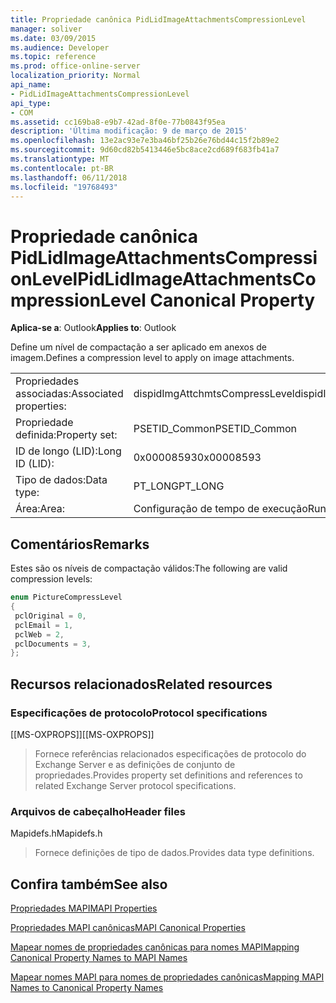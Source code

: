 ```yaml
---
title: Propriedade canônica PidLidImageAttachmentsCompressionLevel
manager: soliver
ms.date: 03/09/2015
ms.audience: Developer
ms.topic: reference
ms.prod: office-online-server
localization_priority: Normal
api_name:
- PidLidImageAttachmentsCompressionLevel
api_type:
- COM
ms.assetid: cc169ba8-e9b7-42ad-8f0e-77b0843f95ea
description: 'Última modificação: 9 de março de 2015'
ms.openlocfilehash: 13e2ac93e7e3ba46bf25b26e76bd44c15f2b89e2
ms.sourcegitcommit: 9d60cd82b5413446e5bc8ace2cd689f683fb41a7
ms.translationtype: MT
ms.contentlocale: pt-BR
ms.lasthandoff: 06/11/2018
ms.locfileid: "19768493"
---
```

# <a name="pidlidimageattachmentscompressionlevel-canonical-property"></a><span data-ttu-id="863e1-103">Propriedade canônica PidLidImageAttachmentsCompressionLevel</span><span class="sxs-lookup"><span data-stu-id="863e1-103">PidLidImageAttachmentsCompressionLevel Canonical Property</span></span>

  
  
<span data-ttu-id="863e1-104">**Aplica-se a**: Outlook</span><span class="sxs-lookup"><span data-stu-id="863e1-104">**Applies to**: Outlook</span></span> 
  
<span data-ttu-id="863e1-105">Define um nível de compactação a ser aplicado em anexos de imagem.</span><span class="sxs-lookup"><span data-stu-id="863e1-105">Defines a compression level to apply on image attachments.</span></span>
  
|||
|:-----|:-----|
|<span data-ttu-id="863e1-106">Propriedades associadas:</span><span class="sxs-lookup"><span data-stu-id="863e1-106">Associated properties:</span></span>  <br/> |<span data-ttu-id="863e1-107">dispidImgAttchmtsCompressLevel</span><span class="sxs-lookup"><span data-stu-id="863e1-107">dispidImgAttchmtsCompressLevel</span></span>  <br/> |
|<span data-ttu-id="863e1-108">Propriedade definida:</span><span class="sxs-lookup"><span data-stu-id="863e1-108">Property set:</span></span>  <br/> |<span data-ttu-id="863e1-109">PSETID_Common</span><span class="sxs-lookup"><span data-stu-id="863e1-109">PSETID_Common</span></span>  <br/> |
|<span data-ttu-id="863e1-110">ID de longo (LID):</span><span class="sxs-lookup"><span data-stu-id="863e1-110">Long ID (LID):</span></span>  <br/> |<span data-ttu-id="863e1-111">0x00008593</span><span class="sxs-lookup"><span data-stu-id="863e1-111">0x00008593</span></span>  <br/> |
|<span data-ttu-id="863e1-112">Tipo de dados:</span><span class="sxs-lookup"><span data-stu-id="863e1-112">Data type:</span></span>  <br/> |<span data-ttu-id="863e1-113">PT_LONG</span><span class="sxs-lookup"><span data-stu-id="863e1-113">PT_LONG</span></span>  <br/> |
|<span data-ttu-id="863e1-114">Área:</span><span class="sxs-lookup"><span data-stu-id="863e1-114">Area:</span></span>  <br/> |<span data-ttu-id="863e1-115">Configuração de tempo de execução</span><span class="sxs-lookup"><span data-stu-id="863e1-115">Run-time configuration</span></span>  <br/> |
   
## <a name="remarks"></a><span data-ttu-id="863e1-116">Comentários</span><span class="sxs-lookup"><span data-stu-id="863e1-116">Remarks</span></span>

<span data-ttu-id="863e1-117">Estes são os níveis de compactação válidos:</span><span class="sxs-lookup"><span data-stu-id="863e1-117">The following are valid compression levels:</span></span>
  
```cpp
enum PictureCompressLevel
{
 pclOriginal = 0,
 pclEmail = 1,
 pclWeb = 2,
 pclDocuments = 3,
};
```

## <a name="related-resources"></a><span data-ttu-id="863e1-118">Recursos relacionados</span><span class="sxs-lookup"><span data-stu-id="863e1-118">Related resources</span></span>

### <a name="protocol-specifications"></a><span data-ttu-id="863e1-119">Especificações de protocolo</span><span class="sxs-lookup"><span data-stu-id="863e1-119">Protocol specifications</span></span>

<span data-ttu-id="863e1-120">[[MS-OXPROPS]]</span><span class="sxs-lookup"><span data-stu-id="863e1-120">[[MS-OXPROPS]]</span></span> 
  
> <span data-ttu-id="863e1-121">Fornece referências relacionados especificações de protocolo do Exchange Server e as definições de conjunto de propriedades.</span><span class="sxs-lookup"><span data-stu-id="863e1-121">Provides property set definitions and references to related Exchange Server protocol specifications.</span></span>
    
### <a name="header-files"></a><span data-ttu-id="863e1-122">Arquivos de cabeçalho</span><span class="sxs-lookup"><span data-stu-id="863e1-122">Header files</span></span>

<span data-ttu-id="863e1-123">Mapidefs.h</span><span class="sxs-lookup"><span data-stu-id="863e1-123">Mapidefs.h</span></span>
  
> <span data-ttu-id="863e1-124">Fornece definições de tipo de dados.</span><span class="sxs-lookup"><span data-stu-id="863e1-124">Provides data type definitions.</span></span>
    
## <a name="see-also"></a><span data-ttu-id="863e1-125">Confira também</span><span class="sxs-lookup"><span data-stu-id="863e1-125">See also</span></span>



[<span data-ttu-id="863e1-126">Propriedades MAPI</span><span class="sxs-lookup"><span data-stu-id="863e1-126">MAPI Properties</span></span>](mapi-properties.md)
  
[<span data-ttu-id="863e1-127">Propriedades MAPI canônicas</span><span class="sxs-lookup"><span data-stu-id="863e1-127">MAPI Canonical Properties</span></span>](mapi-canonical-properties.md)
  
[<span data-ttu-id="863e1-128">Mapear nomes de propriedades canônicas para nomes MAPI</span><span class="sxs-lookup"><span data-stu-id="863e1-128">Mapping Canonical Property Names to MAPI Names</span></span>](mapping-canonical-property-names-to-mapi-names.md)
  
[<span data-ttu-id="863e1-129">Mapear nomes MAPI para nomes de propriedades canônicas</span><span class="sxs-lookup"><span data-stu-id="863e1-129">Mapping MAPI Names to Canonical Property Names</span></span>](mapping-mapi-names-to-canonical-property-names.md)

